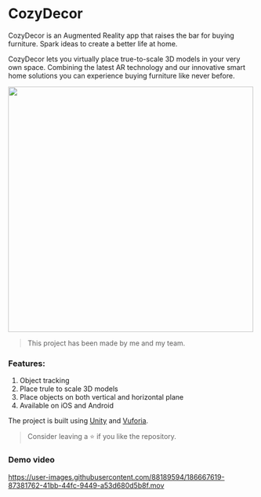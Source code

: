 # CozyDecor
CozyDecor is an Augmented Reality app that raises the bar for buying furniture. Spark ideas to create a better life at home.

CozyDecor lets you virtually place true-to-scale 3D models in your very own space. Combining the latest AR technology and our innovative smart home solutions you can experience buying furniture like never before.

<img width="500" src="https://user-images.githubusercontent.com/88189594/186667475-83db4c5a-98a9-4bfb-8b91-267741628662.png">


> This project has been made by me and my team.

### Features:

1. Object tracking
2. Place trule to scale 3D models
3. Place objects on both vertical and horizontal plane
4. Available on iOS and Android

The project is built using [Unity](https://unity.com) and [Vuforia](https://developer.vuforia.com).

> Consider leaving a ⭐ if you like the repository.

### Demo video

https://user-images.githubusercontent.com/88189594/186667619-87381762-41bb-44fc-9449-a53d680d5b8f.mov
